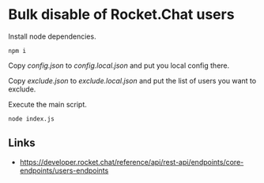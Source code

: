 # Bulk disable of Rocket.Chat users

Install node dependencies.
```
npm i
```

Copy *config.json* to *config.local.json* and put you local config there.

Copy *exclude.json* to *exclude.local.json* and put the list of users you want
to exclude.

Execute the main script.
```
node index.js
```

## Links

 * https://developer.rocket.chat/reference/api/rest-api/endpoints/core-endpoints/users-endpoints